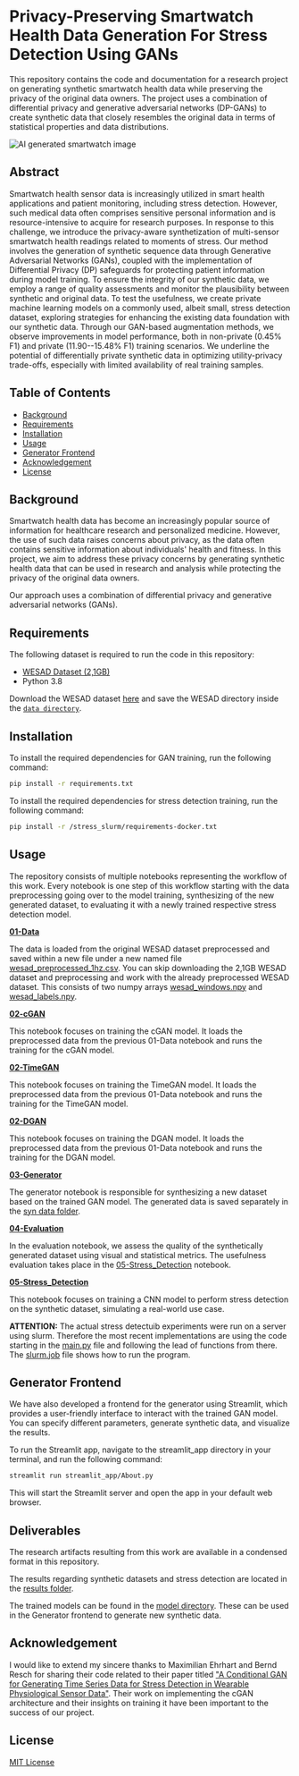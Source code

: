 # Privacy-Preserving Smartwatch Health Data Generation For Stress Detection Using GANs

This repository contains the code and documentation for a research project on generating synthetic smartwatch health data while preserving the privacy of the original data owners. The project uses a combination of differential privacy and generative adversarial networks (DP-GANs) to create synthetic data that closely resembles the original data in terms of statistical properties and data distributions.

![AI generated smartwatch image](images/smartwatch.png)

## Abstract

Smartwatch health sensor data is increasingly utilized in smart health applications and patient monitoring, including stress detection. However, such medical data often comprises sensitive personal information and is resource-intensive to acquire for research purposes. In response to this challenge, we introduce the privacy-aware synthetization of multi-sensor smartwatch health readings related to moments of stress. Our method involves the generation of synthetic sequence data through Generative Adversarial Networks (GANs), coupled with the implementation of Differential Privacy (DP) safeguards for protecting patient information during model training. To ensure the integrity of our synthetic data, we employ a range of quality assessments and monitor the plausibility between synthetic and original data. To test the usefulness, we create private machine learning models on a commonly used, albeit small, stress detection dataset, exploring strategies for enhancing the existing data foundation with our synthetic data. Through our GAN-based augmentation methods, we observe improvements in model performance, both in non-private (0.45\% F1) and private (11.90--15.48\% F1) training scenarios. We underline the potential of differentially private synthetic data in optimizing utility-privacy trade-offs, especially with limited availability of real training samples.

## Table of Contents

- [Background](#background)
- [Requirements](#requirements)
- [Installation](#installation)
- [Usage](#usage)
- [Generator Frontend](#generator-frontend)
- [Acknowledgement](#acknowledgement)
- [License](#license)

## Background

Smartwatch health data has become an increasingly popular source of information for healthcare research and personalized medicine. However, the use of such data raises concerns about privacy, as the data often contains sensitive information about individuals' health and fitness. In this project, we aim to address these privacy concerns by generating synthetic health data that can be used in research and analysis while protecting the privacy of the original data owners.

Our approach uses a combination of differential privacy and generative adversarial networks (GANs).

## Requirements

The following dataset is required to run the code in this repository:

- [WESAD Dataset (2,1GB)](https://uni-siegen.sciebo.de/s/HGdUkoNlW1Ub0Gx/download)
- Python 3.8


Download the WESAD dataset [here](https://ubicomp.eti.uni-siegen.de/home/datasets/icmi18/) and save the WESAD directory inside the [`data directory`](data).

## Installation

To install the required dependencies for GAN training, run the following command:

```bash
pip install -r requirements.txt
```

To install the required dependencies for stress detection training, run the following command:

```bash
pip install -r /stress_slurm/requirements-docker.txt
```

## Usage

The repository consists of multiple notebooks representing the workflow of this work. Every notebook is one step of this workflow starting with the data preprocessing going over to the model training, synthesizing of the new generated dataset, to evaluating it with a newly trained respective stress detection model.

**[01-Data](01-Data.ipynb)**

The data is loaded from the original WESAD dataset preprocessed and saved within a new file under a new named file [wesad_preprocessed_1hz.csv](data/wesad/wesad_preprocessed_1hz.csv). You can skip downloading the 2,1GB WESAD dataset and preprocessing and work with the already preprocessed WESAD dataset. This consists of two numpy arrays [wesad_windows.npy](data/wesad/wesad_windows.npy) and [wesad_labels.npy](data/wesad/wesad_labels.npy).

**[02-cGAN](02-cGAN-Model.ipynb)**

This notebook focuses on training the cGAN model. It loads the preprocessed data from the previous 01-Data notebook and runs the training for the cGAN model.

**[02-TimeGAN](02-TimeGAN-Model.ipynb)**

This notebook focuses on training the TimeGAN model. It loads the preprocessed data from the previous 01-Data notebook and runs the training for the TimeGAN model.


**[02-DGAN](02-DGAN-Model.ipynb)**

This notebook focuses on training the DGAN model. It loads the preprocessed data from the previous 01-Data notebook and runs the training for the DGAN model.


**[03-Generator](03-Generator.ipynb)**

The generator notebook is responsible for synthesizing a new dataset based on the trained GAN model. The generated data is saved separately in the [syn data folder](data/syn).

**[04-Evaluation](04-Evaluation.ipynb)**

In the evaluation notebook, we assess the quality of the synthetically generated dataset using visual and statistical metrics. The usefulness evaluation takes place in the [05-Stress_Detection](05-Stress_Detection.ipynb) notebook.

**[05-Stress_Detection](05-Stress_Detection.ipynb)**

This notebook focuses on training a CNN model to perform stress detection on the synthetic dataset, simulating a real-world use case.

**ATTENTION:** The actual stress detectuib experiments were run on a server using slurm. Therefore the most recent implementations are using the code starting in the [main.py](main.py) file and following the lead of functions from there. The [slurm.job](slurm.job) file shows how to run the program.

## Generator Frontend

We have also developed a frontend for the generator using Streamlit, which provides a user-friendly interface to interact with the trained GAN model. You can specify different parameters, generate synthetic data, and visualize the results.

To run the Streamlit app, navigate to the streamlit_app directory in your terminal, and run the following command:

```bash
streamlit run streamlit_app/About.py
```

This will start the Streamlit server and open the app in your default web browser.

## Deliverables

The research artifacts resulting from this work are available in a condensed format in this repository.

The results regarding synthetic datasets and stress detection are located in the [results folder](results/).

The trained models can be found in the [model directory](models/). These can be used in the Generator frontend to generate new synthetic data.

## Acknowledgement

I would like to extend my sincere thanks to Maximilian Ehrhart and Bernd Resch for sharing their code related to their paper titled ["A Conditional GAN for Generating Time Series Data for Stress Detection in Wearable Physiological Sensor Data"](https://www.mdpi.com/1424-8220/22/16/5969). Their work on implementing the cGAN architecture and their insights on training it have been important to the success of our project.

## License
[MIT License](LICENSE)
